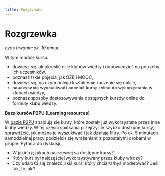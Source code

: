```yaml
---
title: Rozgrzewka
---
```

# Rozgrzewka
*czas trwania: ok. 10 minut*

W tym module kursu:
* dowiesz się jak określić cele klubów wiedzy i odpowiedzieć na potrzeby ich uczestników,
* poznasz takie pojęcia, jak OZE i MOOC,
* dowiesz się, na czym polega kształcenie i uczenie się online,
* nauczysz się wyszukiwać i oceniać kursy online do wykorzystania w klubach wiedzy,
* poznasz sposoby dostosowywania dostępnych kursów online do formuły klubu wiedzy.

**Baza kursów P2PU (Learning resources)**

W [bazie P2PU](https://klubywiedzy.p2pu.org/courses) znajdują się kursy, które zostały już wykorzystane przez inne kluby wiedzy. W tej części spotkania przejrzyjcie szybko dostępne kursy, sprawdźcie, jak można je  wyszukiwać i jak działają filtry. Po ok. 5 minutach samodzielnej pracy podzielcie się  wrażeniami z pozostałymi osobami w grupie. Pytania do dyskusji:
* W jakich językach najczęściej są dostępne kursy?
* Który kurs był najczęściej wykorzystywany przez kluby wiedzy?
* Czy udało Ci się znaleźć jakiś kurs, który chciał/a/byś moderować? Jeśli tak, to jaki?
